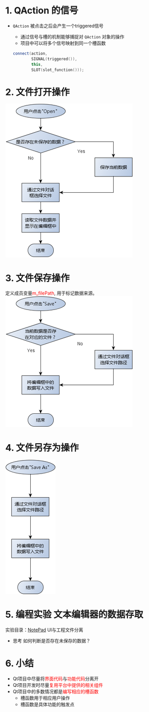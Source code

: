 # 1. QAction 的信号
- `QAction` 被点击之后会产生一个triggered信号
    - 通过信号与槽的机制能够捕捉对 `QAction` 对象的操作
    - 项目中可以将多个信号映射到同一个槽函数

	```cpp
	connect(action,
        	SIGNAL(triggered()),
        	this,
        	SLOT(slot_function()));
	```

# 2. 文件打开操作
![](vx_images/035_1.png)

# 3. 文件保存操作
定义成员变量<font color=red>m_filePath</font>, 用于标记数据来源。
![](vx_images/035_2.png)

# 4. 文件另存为操作
![](vx_images/035_3.png)

# 5. 编程实验 文本编辑器的数据存取
实验目录：[NotePad](vx_attachments\035_Data_access_in_text_editor\NotePad)
UI与工程文件分离

- 思考
如何判断是否存在未保存的数据？

# 6. 小结
- Qt项目中尽量将<font color=red>界面代码</font>与<font color=red>功能代码</font>分离开
- Qt项目开发时尽量<font color=red>复用平台中提供的相关组件</font>
- Qt项目中的多数情况都是<font color=red>编写相应的槽函数</font>
    - 槽函数用于相应用户操作
    - 槽函数是具体功能的触发点